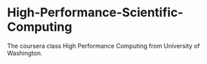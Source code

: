 # High-Performance-Scientific-Computing
The coursera class High Performance Computing from University of Washington.
